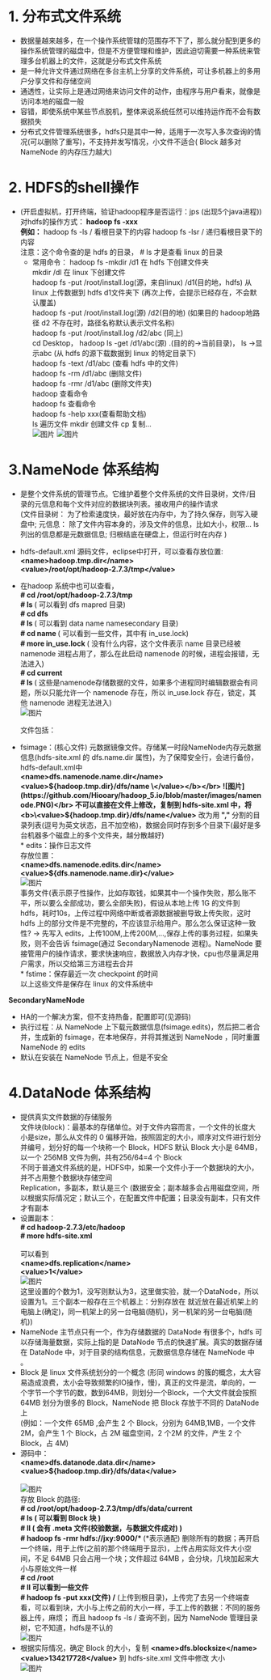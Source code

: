 # 1. 分布式文件系统</br>
  * 数据量越来越多，在一个操作系统管辖的范围存不下了，那么就分配到更多的操作系统管理的磁盘中，但是不方便管理和维护，因此迫切需要一种系统来管理多台机器上的文件，这就是分布式文件系统</br>
  * 是一种允许文件通过网络在多台主机上分享的文件系统，可让多机器上的多用户分享文件和存储空间</br>
  * 通透性，让实际上是通过网络来访问文件的动作，由程序与用户看来，就像是访问本地的磁盘一般</br>
  * 容错，即使系统中某些节点脱机，整体来说系统任然可以维持运作而不会有数据损失</br>
  * 分布式文件管理系统很多，hdfs只是其中一种，适用于一次写入多次查询的情况(可以删除了重写)，不支持并发写情况，小文件不适合( Block 越多对 NameNode 的内存压力越大)</br>
  
# 2. HDFS的shell操作</br>
  * (开启虚拟机，打开终端，验证hadoop程序是否运行：jps (出现5个java进程))</br>
	   对hdfs的操作方式：<b> hadoop fs -xxx </b> </br>
       <b>例如：</b> hadoop fs -ls / 看根目录下的内容	hadoop fs -lsr / 递归看根目录下的内容 </br>
	   注意：这个命令查的是 hdfs 的目录， # ls 才是查看 linux 的目录 </br>
	 * 常用命令： hadoop fs -mkdir /d1 在 hdfs 下创建文件夹</br>
       mkdir /dl  在 linux 下创建文件	</br>
	   hadoop fs -put /root/install.log(源，来自linux)  /d1(目的地，hdfs) 从 linux 上传数据到 hdfs d1文件夹下  (再次上传，会提示已经存在，不会默认覆盖)</br>
	   hadoop fs -put /root/install.log(源) /d2(目的地) (如果目的 hadoop地路径 d2 不存在时，路径名称默认表示文件名称)</br>
	   hadoop fs -put /root/install.log /d2/abc         (同上)	</br>
	   cd Desktop， hadoop ls -get /d1/abc(源) .(目的的->当前目录)， ls  ->显示abc  (从 hdfs 的源下载数据到 linux 的特定目录下)</br>
	   hadoop fs -text /d1/abc (查看 hdfs 中的文件)</br>
	   hadoop fs -rm /d1/abc   (删除文件)	</br>
    hadoop fs -rmr /d1/abc (删除文件夹)</br>
	   hadoop 查看命令	</br>
    hadoop fs 查看命令</br>
    hadoop fs -help xxx(查看帮助文档)</br>
    ls 遍历文件	mkdir 创建文件	cp 复制...</br>
    ![图片](https://github.com/Hiooary/hadoop_5.io/blob/master/images/1.PNG)
    ![图片](https://github.com/Hiooary/hadoop_5.io/blob/master/images/2.PNG)

# 3.NameNode 体系结构</br>
  * 是整个文件系统的管理节点。它维护着整个文件系统的文件目录树，文件/目录的元信息和每个文件对应的数据块列表。接收用户的操作请求 </br>
 (文件目录树： 为了检索速度快，最好放在内存中，为了持久保存，则写入硬盘中;  元信息： 除了文件内容本身的，涉及文件的信息，比如大小，权限...  ls 列出的信息都是元数据信息;  归根结底在硬盘上，但运行时在内存 )</br>
  * hdfs-default.xml 源码文件，eclipse中打开，可以查看存放位置: </br>
 <b>\<name>hadoop.tmp.dir\</name></b></br>
 <b>\<value>/root/opt/hadoop-2.7.3/tmp\</value></b></br>

  * 在hadoop 系统中也可以查看，</br>
    <b># cd /root/opt/hadoop-2.7.3/tmp </b></br>
    <b># ls </b>( 可以看到 dfs mapred 目录)</br>
    <b># cd dfs </b></br>
    <b># ls </b>( 可以看到 data name namesecondary 目录)</br>
    <b># cd name </b> ( 可以看到一些文件，其中有 in_use.lock)</br>
    <b># more in_use.lock </b>( 没有什么内容，这个文件表示 name 目录已经被 namenode 进程占用了，那么在此启动 namenode 的时候，进程会报错，无法进入)</br>
    <b># cd current  </b></br>
    <b># ls </b>( 这些是namenode存储数据的文件，如果多个进程同时编辑数据会有问题，所以只能允许一个 namenode 存在，所以 in_use.lock  存在，锁定，其他 namenode 进程无法进入)</br>
![图片](https://github.com/Hiooary/hadoop_5.io/blob/master/images/temdir.PNG)</br>
    
    文件包括：</br>
   * fsimage：(核心文件) 元数据镜像文件。存储某一时段NameNode内存元数据信息(hdfs-site.xml 的 dfs.name.dir 属性)，为了保障安全行，会进行备份，hdfs-default.xml中 </br>
    <b>\<name>dfs.namenode.name.dir\</name></b></br>
    <b>\<value>${hadoop.tmp.dir}/dfs/name \</value></b></br>
    ![图片](https://github.com/Hiooary/hadoop_5.io/blob/master/images/namenode.PNG)</br>
    不可以直接在文件上修改，复制到 hdfs-site.xml 中，将 <b>\<value>${hadoop.tmp.dir}/dfs/name\</value></b> 改为用<b> "," </b>分割的目录列表(逗号为英文状态，且不加空格)，数据会同时存到多个目录下(最好是多台机器多个磁盘上的多个文件夹，越分散越好)</br>
    * edits：操作日志文件</br>
      存放位置：</br>
      <b>\<name>dfs.namenode.edits.dir\</name></b></br>
      <b>\<value>${dfs.namenode.name.dir}\</value>  </b></br>
      ![图片](https://github.com/Hiooary/hadoop_5.io/blob/master/images/edits.PNG)</br>
      事务文件(表示原子性操作，比如存取钱，如果其中一个操作失败，那么账不平，所以要么全部成功，要么全部失败)，假设从本地上传 1G 的文件到 hdfs，耗时10s，上传过程中网络中断或者源数据被删导致上传失败，这时 hdfs 上的部分文件是不完整的，不应该显示给用户。那么怎么保证这种一致性? -> 先写入 edits，上传100M,上传200M,...,保存上传的事务过程，如果失败，则不会告诉 fsimage(通过 SecondaryNamenode 进程)。NameNode 要接管用户的操作请求，要求快速响应，数据放入内存才快，cpu也尽量满足用户需求，所以交给第三方进程去合并</br>
    * fstime：保存最近一次 checkpoint 的时间</br>
		以上这些文件是保存在 linux 的文件系统中</br>
  
 <b>SecondaryNameNode</b></br>
   * HA的一个解决方案，但不支持热备，配置即可(见源码)</br>
   * 执行过程：从 NameNode 上下载元数据信息(fsimage.edits)，然后把二者合并，生成新的 fsimage，在本地保存，并将其推送到 NameNode ，同时重置 NameNode 的 edits</br>
   * 默认在安装在 NameNode 节点上，但是不安全</br>    
   
# 4.DataNode 体系结构</br>
  * 提供真实文件数据的存储服务</br>
	文件块(block)：最基本的存储单位。对于文件内容而言，一个文件的长度大小是size，那么从文件的 0 偏移开始，按照固定的大小，顺序对文件进行划分并编号，划分好的每一个块称一个 Block，HDFS 默认 Block 大小是 64MB，以一个 256MB 文件为例，共有256/64=4 个 Block </br>
	不同于普通文件系统的是，HDFS中，如果一个文件小于一个数据块的大小，并不占用整个数据块存储空间 </br>
	Replication，多副本，默认是三个 (数据安全；副本越多会占用磁盘空间，所以根据实际情况定；默认三个，在配置文件中配置；目录没有副本，只有文件才有副本 </br>
  * 设置副本：                                                                                                       
       <b> # cd hadoop-2.7.3/etc/hadoop </b></br>
       <b> # more hdfs-site.xml</b></br>                                                                    
      可以看到                                                                                                       
       <b> \<name>dfs.replication\</name></b> </br>
       <b>\<value>1\</value></b> </br>
![图片](https://github.com/Hiooary/hadoop_5.io/blob/master/images/replication.PNG)</br>
      这里设置的个数为1，没写则默认为3，这里做实验，就一个DataNode，所以设置为1。三个副本一般存在三个机器上：分别存放在 就近放在最近机架上的电脑上(确定)，同一机架上的另一台电脑(随机)，另一机架的另一台电脑(随机))</br>
  * NameNode 主节点只有一个，作为存储数据的 DataNode 有很多个，hdfs 可以存储海量数据，实际上指的是 DataNode 节点的快速扩展。真实的数据存储在 DataNode 中，对于目录的结构信息，元数据信息存储在 NameNode 中 。</br>
  * Block 是 linux 文件系统划分的一个概念 (形同 windows 的簇的概念，太大容易造成浪费，太小会导致频繁的IO操作，慢)，真正的文件是流，单向的，一个字节一个字节的数，数到64MB，则划分一个Block，一个大文件就会按照 64MB 划分为很多的 Block，NameNode 把 Block 存放于不同的 DataNode 上</br>
      (例如：一个文件 65MB ,会产生 2 个 Block，分别为 64MB,1MB，一个文件 2M，会产生 1 个 Block，占 2M 磁盘空间，2 个2M 的文件，产生 2 个 Block，占 4M)</br>
  *  源码中：                                                                                                       
     <b>\<name>dfs.datanode.data.dir\</name></b></br>
     <b>\<value>${hadoop.tmp.dir}/dfs/data\</value></b></br>    
     ![图片](https://github.com/Hiooary/hadoop_5.io/blob/master/images/datanodedata.PNG)</br>
      存放 Block 的路径:                                                                     
     <b># cd /root/opt/hadoop-2.7.3/tmp/dfs/data/current </b></br>
     <b># ls  ( 可以看到 Block 块 )</b></br> 
     <b># ll  ( 会有 .meta 文件(校验数据，与数据文件成对) )</b></br> 
     <b># hadoop fs -rmr hdfs://jxy:9000/*  </b> (*表示通配) 删除所有的数据；再开启一个终端，用于上传(之前的那个终端用于显示)，上传占用实际文件大小空间，不足 64MB 只会占用一个块；文件超过 64MB ，会分块，几块加起来大小与原始文件一样</br>
     <b># cd /root </b></br>
     <b># ll 可以看到一些文件 </b></br>
     <b># hadoop fs -put xxx(文件) /</b> (上传到根目录)，上传完了去另一个终端查看，可以看到块，大小与上传之前的大小一样，手工上传的数据：不同的服务器上传，麻烦； 而且 hadoop fs -ls / 查询不到，因为 NameNode 管理目录树，它不知道，hdfs是不认的 </br>
     ![图片](https://github.com/Hiooary/hadoop_5.io/blob/master/images/block.PNG)</br>
 * 根据实际情况，确定 Block 的大小，复制 <b>\<name>dfs.blocksize\</name> \<value>134217728\</value></b> 到 hdfs-site.xml 文件中修改 大小 </br>
    ![图片](https://github.com/Hiooary/hadoop_5.io/blob/master/images/blocksize.PNG)</br>
